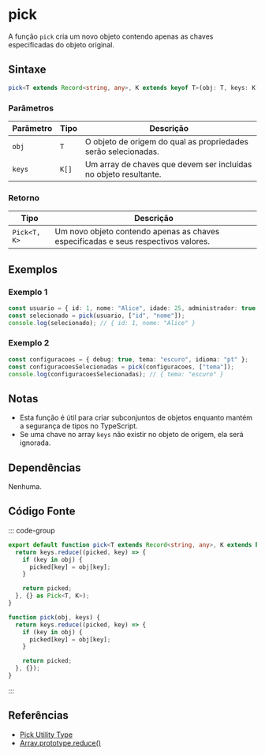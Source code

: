 # pick
A função `pick` cria um novo objeto contendo apenas as chaves especificadas do objeto original.

## Sintaxe

```typescript
pick<T extends Record<string, any>, K extends keyof T>(obj: T, keys: K[]): Pick<T, K>
```

### Parâmetros

| Parâmetro | Tipo                        | Descrição                                                   |
|-----------|-----------------------------|-------------------------------------------------------------|
| `obj`     | `T`                         | O objeto de origem do qual as propriedades serão selecionadas. |
| `keys`    | `K[]`                       | Um array de chaves que devem ser incluídas no objeto resultante. |

### Retorno

| Tipo        | Descrição                                                       |
|-------------|-----------------------------------------------------------------|
| `Pick<T, K>` | Um novo objeto contendo apenas as chaves especificadas e seus respectivos valores. |

## Exemplos

### Exemplo 1
```typescript
const usuario = { id: 1, nome: "Alice", idade: 25, administrador: true };
const selecionado = pick(usuario, ["id", "nome"]);
console.log(selecionado); // { id: 1, nome: "Alice" }
```

### Exemplo 2
```typescript
const configuracoes = { debug: true, tema: "escuro", idioma: "pt" };
const configuracoesSelecionadas = pick(configuracoes, ["tema"]);
console.log(configuracoesSelecionadas); // { tema: "escuro" }
```

## Notas
- Esta função é útil para criar subconjuntos de objetos enquanto mantém a segurança de tipos no TypeScript.
- Se uma chave no array `keys` não existir no objeto de origem, ela será ignorada.

## Dependências
Nenhuma.

## Código Fonte
::: code-group

```typescript
export default function pick<T extends Record<string, any>, K extends keyof T>(obj: T, keys: K[]): Pick<T, K> {
  return keys.reduce((picked, key) => {
    if (key in obj) {
      picked[key] = obj[key];
    }

    return picked;
  }, {} as Pick<T, K>);
}
```

```javascript
function pick(obj, keys) {
  return keys.reduce((picked, key) => {
    if (key in obj) {
      picked[key] = obj[key];
    }

    return picked;
  }, {});
}
```
:::

## Referências
- [Pick Utility Type](https://www.typescriptlang.org/docs/handbook/utility-types.html#picktype-keys)
- [Array.prototype.reduce()](https://developer.mozilla.org/en-US/docs/Web/JavaScript/Reference/Global_Objects/Array/reduce)